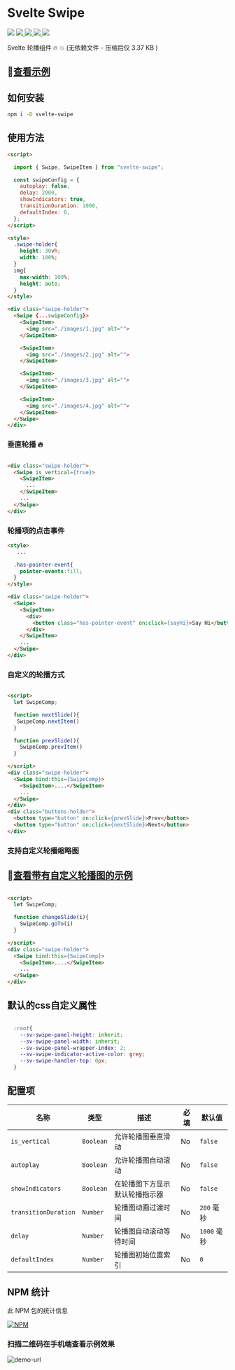 # Svelte Swipe

<p>
  <a href="https://www.npmjs.com/package/svelte-swipe"><img  src="https://img.shields.io/npm/v/svelte-swipe?style=for-the-badge"/></a>
  <a href="https://www.npmjs.com/package/svelte-swipe">
    <img src="https://img.shields.io/npm/dm/svelte-swipe?style=for-the-badge"/>
  </a>
  <a href="https://bundlephobia.com/result?p=svelte-swipe">
    <img src="https://img.shields.io/bundlephobia/min/svelte-swipe?style=for-the-badge"/>
  </a>

  <a href="https://bundlephobia.com/result?p=svelte-swipe">
    <img src="https://img.shields.io/bundlephobia/minzip/svelte-swipe?style=for-the-badge"/>
  </a>
  <a href="https://svelte.dev"><img  src="https://img.shields.io/badge/svelte-v3-blueviolet?style=for-the-badge"/></a>
</p>

Svelte 轮播组件 :fire: :boom: (无依赖文件 - 压缩后仅 3.37 KB )

## 🚀[查看示例](https://sharifclick.github.io/svelte-swipe/)


## 如何安装

```bash
npm i -D svelte-swipe
```

## 使用方法

```html
<script>

  import { Swipe, SwipeItem } from "svelte-swipe";

  const swipeConfig = {
    autoplay: false,
    delay: 2000,
    showIndicators: true,
    transitionDuration: 1000,
    defaultIndex: 0,
  };
</script>

<style>
  .swipe-holder{
    height: 30vh;
    width: 100%;
  }
  img{
    max-width: 100%;
    height: auto;
  }
</style>

<div class="swipe-holder">
  <Swipe {...swipeConfig}>
    <SwipeItem>
      <img src="./images/1.jpg" alt="">
    </SwipeItem>

    <SwipeItem>
      <img src="./images/2.jpg" alt="">
    </SwipeItem>

    <SwipeItem>
      <img src="./images/3.jpg" alt="">
    </SwipeItem>

    <SwipeItem>
      <img src="./images/4.jpg" alt="">
    </SwipeItem>
  </Swipe>
</div>

```
### 垂直轮播 🔥

```html

<div class="swipe-holder">
  <Swipe is_vertical={true}>
    <SwipeItem>
      ...
    </SwipeItem>
    ...
  </Swipe>
</div>
```

### 轮播项的点击事件

```html
<style>
   ...

  .has-pointer-event{
    pointer-events:fill;
  }
</style>

<div class="swipe-holder">
  <Swipe>
    <SwipeItem>
      <div>
        <button class="has-pointer-event" on:click={sayHi}>Say Hi</button>
      </div>
    </SwipeItem>
    ...
  </Swipe>
</div>

```


### 自定义的轮播方式 

```html

<script>
  let SwipeComp;

  function nextSlide(){
   SwipeComp.nextItem()
  }

  function prevSlide(){
    SwipeComp.prevItem()
  }

</script>
<div class="swipe-holder">
  <Swipe bind:this={SwipeComp}>
    <SwipeItem>....</SwipeItem>
    ...
  </Swipe>
</div>
<div class="buttons-holder">
  <button type="button" on:click={prevSlide}>Prev</button>
  <button type="button" on:click={nextSlide}>Next</button>
</div>
```

### 支持自定义轮播缩略图
## 🚀[查看带有自定义轮播图的示例](https://svelte.dev/repl/be477862ac8b4dfea4c8e454e556ef2c?version=3.20.1)
```html

<script>
  let SwipeComp;

  function changeSlide(i){
    SwipeComp.goTo(i)
  }

</script>
<div class="swipe-holder">
  <Swipe bind:this={SwipeComp}>
    <SwipeItem>....</SwipeItem>
    ...
  </Swipe>
</div>

```

## 默认的css自定义属性

```css

  :root{
    --sv-swipe-panel-height: inherit;
    --sv-swipe-panel-width: inherit;
    --sv-swipe-panel-wrapper-index: 2;
    --sv-swipe-indicator-active-color: grey;
    --sv-swipe-handler-top: 0px;
  }

```

## 配置项

| 名称 | 类型 | 描述 | 必填 | 默认值 |
| --- | --- | --- | --- | --- |
| `is_vertical` | `Boolean` | 允许轮播图垂直滑动 | No | `false` |
| `autoplay` | `Boolean` | 允许轮播图自动滚动 | No | `false` |
| `showIndicators` | `Boolean` | 在轮播图下方显示默认轮播指示器 | No | `false` |
| `transitionDuration` | `Number` | 轮播图动画过渡时间 | No | `200` 毫秒 |
| `delay` | `Number` | 轮播图自动滚动等待时间 | No | `1000` 毫秒 |
| `defaultIndex` | `Number` | 轮播图初始位置索引 | No |`0` |

## NPM 统计

此 NPM 包的统计信息

[![NPM](https://nodei.co/npm/svelte-swipe.png)](https://nodei.co/npm/svelte-swipe/)

### 扫描二维码在手机端查看示例效果

![demo-url](https://github.com/SharifClick/svelte-swipe/blob/master/docs/images/url-code.png)

